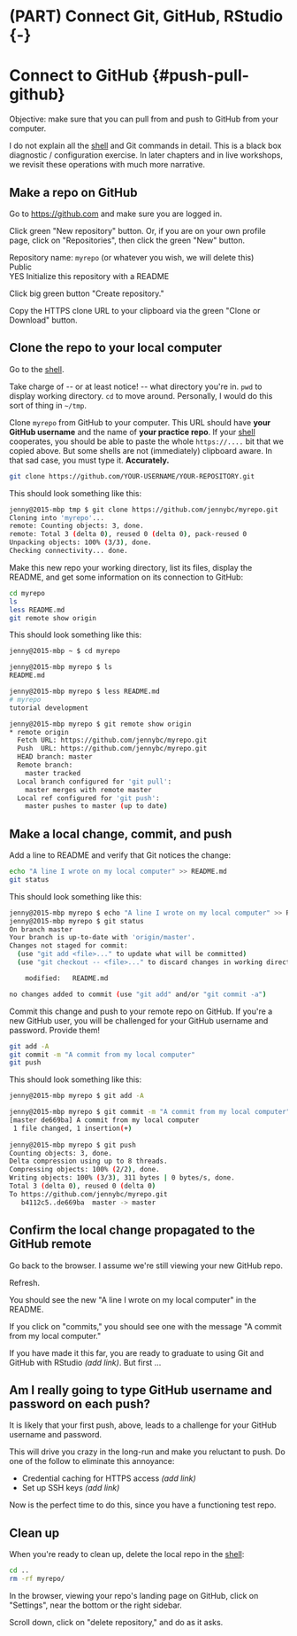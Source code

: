 # (PART) Connect Git, GitHub, RStudio {-} 

# Connect to GitHub {#push-pull-github}

Objective: make sure that you can pull from and push to GitHub from your computer.

I do not explain all the [shell](http://stat545.com/git09_shell.html) and Git commands in detail. This is a black box diagnostic / configuration exercise. In later chapters and in live workshops, we revisit these operations with much more narrative.

## Make a repo on GitHub

Go to <https://github.com> and make sure you are logged in.

Click green "New repository" button. Or, if you are on your own profile page, click on "Repositories", then click the green "New" button.

Repository name: `myrepo` (or whatever you wish, we will delete this)  
Public  
YES Initialize this repository with a README

Click big green button "Create repository."

Copy the HTTPS clone URL to your clipboard via the green "Clone or Download" button.

## Clone the repo to your local computer

Go to the [shell](http://stat545.com/git09_shell.html).

Take charge of -- or at least notice! -- what directory you're in. `pwd` to display working directory. `cd` to move around. Personally, I would do this sort of thing in `~/tmp`.

Clone `myrepo` from GitHub to your computer. This URL should have **your GitHub username** and the name of **your practice repo**. If your [shell](http://stat545.com/git09_shell.html) cooperates, you should be able to paste the whole `https://....` bit that we copied above. But some shells are not (immediately) clipboard aware. In that sad case, you must type it. **Accurately.**

``` sh
git clone https://github.com/YOUR-USERNAME/YOUR-REPOSITORY.git
```
        
This should look something like this:

``` sh
jenny@2015-mbp tmp $ git clone https://github.com/jennybc/myrepo.git
Cloning into 'myrepo'...
remote: Counting objects: 3, done.
remote: Total 3 (delta 0), reused 0 (delta 0), pack-reused 0
Unpacking objects: 100% (3/3), done.
Checking connectivity... done.
```

Make this new repo your working directory, list its files, display the README, and get some information on its connection to GitHub:

``` sh
cd myrepo
ls
less README.md
git remote show origin
```

This should look something like this:

``` sh
jenny@2015-mbp ~ $ cd myrepo

jenny@2015-mbp myrepo $ ls
README.md

jenny@2015-mbp myrepo $ less README.md 
# myrepo
tutorial development

jenny@2015-mbp myrepo $ git remote show origin
* remote origin
  Fetch URL: https://github.com/jennybc/myrepo.git
  Push  URL: https://github.com/jennybc/myrepo.git
  HEAD branch: master
  Remote branch:
    master tracked
  Local branch configured for 'git pull':
    master merges with remote master
  Local ref configured for 'git push':
    master pushes to master (up to date)
```

## Make a local change, commit, and push

Add a line to README and verify that Git notices the change:

``` sh
echo "A line I wrote on my local computer" >> README.md
git status
```

This should look something like this:

``` bash
jenny@2015-mbp myrepo $ echo "A line I wrote on my local computer" >> README.md
jenny@2015-mbp myrepo $ git status
On branch master
Your branch is up-to-date with 'origin/master'.
Changes not staged for commit:
  (use "git add <file>..." to update what will be committed)
  (use "git checkout -- <file>..." to discard changes in working directory)

	modified:   README.md

no changes added to commit (use "git add" and/or "git commit -a")
```

Commit this change and push to your remote repo on GitHub. If you're a new GitHub user, you will be challenged for your GitHub username and password. Provide them!

``` sh
git add -A
git commit -m "A commit from my local computer"
git push
```

This should look something like this:

``` sh
jenny@2015-mbp myrepo $ git add -A

jenny@2015-mbp myrepo $ git commit -m "A commit from my local computer"
[master de669ba] A commit from my local computer
 1 file changed, 1 insertion(+)
 
jenny@2015-mbp myrepo $ git push
Counting objects: 3, done.
Delta compression using up to 8 threads.
Compressing objects: 100% (2/2), done.
Writing objects: 100% (3/3), 311 bytes | 0 bytes/s, done.
Total 3 (delta 0), reused 0 (delta 0)
To https://github.com/jennybc/myrepo.git
   b4112c5..de669ba  master -> master
```

## Confirm the local change propagated to the GitHub remote

Go back to the browser. I assume we're still viewing your new GitHub repo.

Refresh.

You should see the new "A line I wrote on my local computer" in the README.

If you click on "commits," you should see one with the message "A commit from my local computer."

If you have made it this far, you are ready to graduate to using Git and GitHub with RStudio *(add link)*. But first ...

## Am I really going to type GitHub username and password on each push?

It is likely that your first push, above, leads to a challenge for your GitHub username and password.

This will drive you crazy in the long-run and make you reluctant to push. Do one of the follow to eliminate this annoyance:

  * Credential caching for HTTPS access *(add link)*
  * Set up SSH keys *(add link)*

Now is the perfect time to do this, since you have a functioning test repo.

## Clean up

When you're ready to clean up, delete the local repo in the [shell](http://stat545.com/git09_shell.html):

``` sh
cd ..
rm -rf myrepo/
```

In the browser, viewing your repo's landing page on GitHub, click on "Settings", near the bottom or the right sidebar.

Scroll down, click on "delete repository," and do as it asks.
